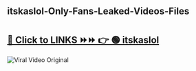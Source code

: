 
 ## itskaslol-Only-Fans-Leaked-Videos-Files

# <h2><a href="https://mediaupload.pro?itskaslol">🔗 Click to LINKS ⏩⏩ 👉 🟢 itskaslol </a></h2>

<a href="https://mediaupload.pro?itskaslol" rel="nofollow" data-target="animated-image.originalLink"><img src="https://i.ibb.co.com/xMMVF88/686577567.gif" alt="Viral Video Original" style="max-width: 100%; display: inline-block;" data-target="animated-image.originalImage"></a>